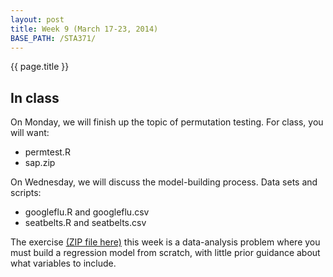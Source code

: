 ```yaml
---
layout: post
title: Week 9 (March 17-23, 2014)
BASE_PATH: /STA371/
---
```

{{ page.title }}


In class
--------

On Monday, we will finish up the topic of permutation testing.  For class, you will want:
* permtest.R
* sap.zip

On Wednesday, we will discuss the model-building process.  Data sets and scripts:
* googleflu.R and googleflu.csv
* seatbelts.R and seatbelts.csv  

The exercise [(ZIP file here)](http://jgscott.github.com/STA371/exercises/exercises07.zip) this week is a data-analysis problem where you must build a regression model from scratch, with little prior guidance about what variables to include.

